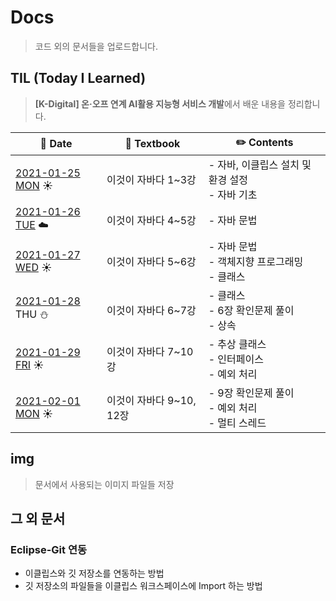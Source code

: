 # Docs

> 코드 외의 문서들을 업로드합니다.



## TIL (Today I Learned)

> **[K-Digital] 온·오프 연계 AI활용 지능형 서비스 개발**에서 배운 내용을 정리합니다.

| :calendar: Date                                              | :book: Textbook          | :pencil2: Contents                                      |
| ------------------------------------------------------------ | ------------------------ | ------------------------------------------------------- |
| [2021-01-25 MON](https://github.com/kmathl96/K-Digital-AI/blob/master/Docs/TIL/210125.md)​ :sunny: | 이것이 자바다 1~3강      | - 자바, 이클립스 설치 및 환경 설정<br />- 자바 기초     |
| [2021-01-26 TUE](https://github.com/kmathl96/K-Digital-AI/blob/master/Docs/TIL/210126.md) :cloud: | 이것이 자바다 4~5강      | - 자바 문법                                             |
| [2021-01-27 WED](https://github.com/kmathl96/K-Digital-AI/blob/master/Docs/TIL/210127.md) :sunny: | 이것이 자바다 5~6강      | - 자바 문법<br />- 객체지향 프로그래밍<br />- 클래스    |
| [2021-01-28](https://github.com/kmathl96/K-Digital-AI/blob/master/Docs/TIL/210128.md) THU :snowman: | 이것이 자바다 6~7강      | - 클래스<br />- 6장 확인문제 풀이<br />- 상속           |
| [2021-01-29 FRI](https://github.com/kmathl96/K-Digital-AI/blob/master/Docs/TIL/210129.md) :sunny: | 이것이 자바다 7~10강     | - 추상 클래스<br />- 인터페이스<br />- 예외 처리        |
| [2021-02-01 MON](https://github.com/kmathl96/K-Digital-AI/blob/master/Docs/TIL/210201.md) :sunny: | 이것이 자바다 9~10, 12장 | - 9장 확인문제 풀이<br />- 예외 처리<br />- 멀티 스레드 |



## img

> 문서에서 사용되는 이미지 파일들 저장



## 그 외 문서

### Eclipse-Git 연동

- 이클립스와 깃 저장소를 연동하는 방법
- 깃 저장소의 파일들을 이클립스 워크스페이스에 Import 하는 방법